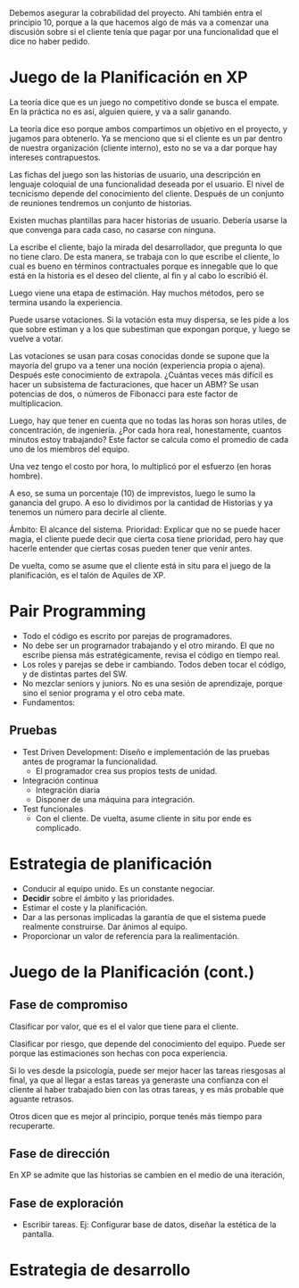 Debemos asegurar la cobrabilidad del proyecto. Ahí también entra el principio 10, porque a la que hacemos algo de más va a comenzar una discusión sobre si el cliente tenía que pagar por una funcionalidad que el dice no haber pedido.

# Juego de la Planificación en XP

La teoría dice que es un juego no competitivo donde se busca el empate. En la práctica no es así, alguien quiere, y va a salir ganando.

La teoría dice eso porque ambos compartimos un objetivo en el proyecto, y jugamos para obtenerlo. Ya se menciono que si el cliente es un par dentro de nuestra organización (cliente interno), esto no se va a dar porque hay intereses contrapuestos.

Las fichas del juego son las historias de usuario, una descripción en lenguaje coloquial de una funcionalidad deseada por el usuario. El nivel de tecnicismo depende del conocimiento del cliente. Después de un conjunto de reuniones tendremos un conjunto de historias.

Existen muchas plantillas para hacer historias de usuario. Debería usarse la que convenga para cada caso, no casarse con ninguna.

La escribe el cliente, bajo la mirada del desarrollador, que pregunta lo que no tiene claro. De esta manera, se trabaja con lo que escribe el cliente, lo cual es bueno en términos contractuales porque es innegable que lo que está en la historia es el deseo del cliente, al fin y al cabo lo escribió él.

Luego viene una etapa de estimación. Hay muchos métodos, pero se termina usando la experiencia.

Puede usarse votaciones. Si la votación esta muy dispersa, se les pide a los que sobre estiman y a los que subestiman que expongan porque, y luego se vuelve a votar.

Las votaciones se usan para cosas conocidas donde se supone que la mayoría del grupo va a tener una noción (experiencia propia o ajena). Después este conocimiento de extrapola. ¿Cuántas veces más difícil es hacer un subsistema de facturaciones, que hacer un ABM? Se usan potencias de dos, o números de Fibonacci para este factor de multiplicacion.

Luego, hay que tener en cuenta que no todas las horas son horas utiles, de concentración, de ingeniería. ¿Por cada hora real, honestamente, cuantos minutos estoy trabajando? Este factor se calcula como el promedio de cada uno de los miembros del equipo.

Una vez tengo el costo por hora, lo multiplicó por el esfuerzo (en horas hombre).

A eso, se suma un porcentaje (10) de imprevistos, luego le sumo la ganancia del grupo. A eso lo dividimos por la cantidad de Historias y ya tenemos un número para decirle al cliente.

Ámbito: El alcance del sistema.
Prioridad: Explicar que no se puede hacer magia, el cliente puede decir que cierta cosa tiene prioridad, pero hay que hacerle entender que ciertas cosas pueden tener que venir antes.

De vuelta, como se asume que el cliente está in situ para el juego de la planificación, es el talón de Aquiles de XP.

# Pair Programming

+ Todo el código es escrito por parejas de programadores.
+ No debe ser un programador trabajando y el otro mirando. El que no escribe piensa más estratégicamente, revisa el código en tiempo real.
+ Los roles y parejas se debe ir cambiando. Todos deben tocar el código, y de distintas partes del SW.
+ No mezclar seniors y juniors. No es una sesión de aprendizaje, porque sino el senior programa y el otro ceba mate.
+ Fundamentos:

## Pruebas
+ Test Driven Development: Diseño e implementación de las pruebas antes de programar la funcionalidad.
	+ El programador crea sus propios tests de unidad.
+ Integración continua
	+ Integración diaria
	+ Disponer de una máquina para integración.
+ Test funcionales
	+ Con el cliente. De vuelta, asume cliente in situ por ende es complicado.
# Estrategia de planificación
+ Conducir al equipo unido. Es un constante negociar.
+ **Decidir** sobre el ámbito y las prioridades.
+ Estimar el coste y la planificación.
+ Dar a las personas implicadas la garantía de que el sistema puede realmente construirse. Dar ánimos al equipo.
+ Proporcionar un valor de referencia para la realimentación.
# Juego de la Planificación (cont.)

## Fase de compromiso
Clasificar por valor, que es el el valor que tiene para el cliente.

Clasificar por riesgo, que depende del conocimiento del equipo. Puede ser porque las estimaciones son hechas con poca experiencia.

Si lo ves desde la psicología, puede ser mejor hacer las tareas riesgosas al final, ya que al llegar a estas tareas ya generaste una confianza con el cliente al haber trabajado bien con las otras tareas, y es más probable que aguante retrasos.

Otros dicen que es mejor al principio, porque tenés más tiempo para recuperarte.

## Fase de dirección
En XP se admite que las historias se cambien en el medio de una iteración, 

## Fase de exploración
+ Escribir tareas. Ej: Configurar base de datos, diseñar la estética de la pantalla.

# Estrategia de desarrollo